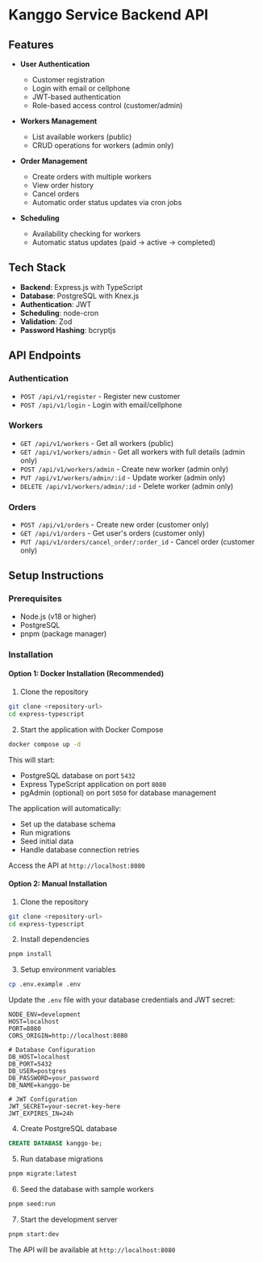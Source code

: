 # Kanggo Service Backend API

## Features

- **User Authentication**
  - Customer registration
  - Login with email or cellphone
  - JWT-based authentication
  - Role-based access control (customer/admin)

- **Workers Management**
  - List available workers (public)
  - CRUD operations for workers (admin only)

- **Order Management**
  - Create orders with multiple workers
  - View order history
  - Cancel orders
  - Automatic order status updates via cron jobs

- **Scheduling**
  - Availability checking for workers
  - Automatic status updates (paid → active → completed)

## Tech Stack

- **Backend**: Express.js with TypeScript
- **Database**: PostgreSQL with Knex.js
- **Authentication**: JWT
- **Scheduling**: node-cron
- **Validation**: Zod
- **Password Hashing**: bcryptjs

## API Endpoints

### Authentication

- `POST /api/v1/register` - Register new customer
- `POST /api/v1/login` - Login with email/cellphone

### Workers

- `GET /api/v1/workers` - Get all workers (public)
- `GET /api/v1/workers/admin` - Get all workers with full details (admin only)
- `POST /api/v1/workers/admin` - Create new worker (admin only)
- `PUT /api/v1/workers/admin/:id` - Update worker (admin only)
- `DELETE /api/v1/workers/admin/:id` - Delete worker (admin only)

### Orders

- `POST /api/v1/orders` - Create new order (customer only)
- `GET /api/v1/orders` - Get user's orders (customer only)
- `PUT /api/v1/orders/cancel_order/:order_id` - Cancel order (customer only)

## Setup Instructions

### Prerequisites

- Node.js (v18 or higher)
- PostgreSQL
- pnpm (package manager)

### Installation

#### Option 1: Docker Installation (Recommended)

1. Clone the repository

```bash
git clone <repository-url>
cd express-typescript
```

2. Start the application with Docker Compose

```bash
docker compose up -d
```

This will start:

- PostgreSQL database on port `5432`
- Express TypeScript application on port `8080`
- pgAdmin (optional) on port `5050` for database management

The application will automatically:

- Set up the database schema
- Run migrations
- Seed initial data
- Handle database connection retries

Access the API at `http://localhost:8080`

#### Option 2: Manual Installation

1. Clone the repository

```bash
git clone <repository-url>
cd express-typescript
```

2. Install dependencies

```bash
pnpm install
```

3. Setup environment variables

```bash
cp .env.example .env
```

Update the `.env` file with your database credentials and JWT secret:

```env
NODE_ENV=development
HOST=localhost
PORT=8080
CORS_ORIGIN=http://localhost:8080

# Database Configuration
DB_HOST=localhost
DB_PORT=5432
DB_USER=postgres
DB_PASSWORD=your_password
DB_NAME=kanggo-be

# JWT Configuration
JWT_SECRET=your-secret-key-here
JWT_EXPIRES_IN=24h
```

4. Create PostgreSQL database

```sql
CREATE DATABASE kanggo-be;
```

5. Run database migrations

```bash
pnpm migrate:latest
```

6. Seed the database with sample workers

```bash
pnpm seed:run
```

7. Start the development server

```bash
pnpm start:dev
```

The API will be available at `http://localhost:8080`
